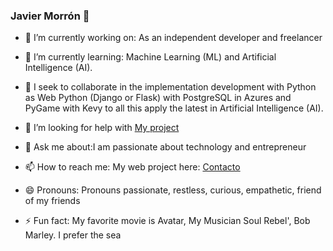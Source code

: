 ### Javier Morrón 👋


- 🔭 I’m currently working on: As an independent developer and freelancer
 
- 🌱 I’m currently learning: Machine Learning (ML) and Artificial Intelligence (AI).

- 👯 I seek to collaborate in the implementation development with Python as Web Python (Django or Flask) with PostgreSQL in Azures and PyGame with Kevy to all this apply      the latest in Artificial Intelligence (AI).

- 🤔 I’m looking for help with [My project](https://moneytoday.es)

- 💬 Ask me about:I am passionate about technology and entrepreneur

- 📫 How to reach me: My web project here: [Contacto](https://moneytoday.es/contacto)

- 😄 Pronouns: Pronouns passionate, restless, curious, empathetic, friend of my friends

- ⚡ Fun fact: My favorite movie is Avatar, My Musician Soul Rebel', Bob Marley. I prefer the sea

